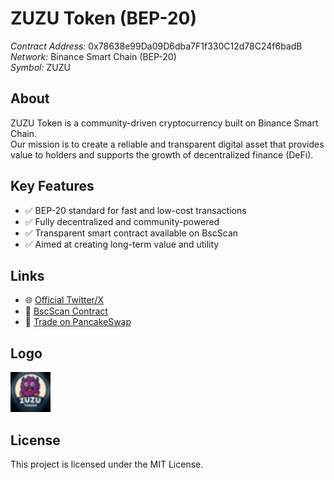 # ZUZU Token (BEP-20)

*Contract Address:* 0x78638e99Da09D6dba7F1f330C12d78C24f6badB  
*Network:* Binance Smart Chain (BEP-20)  
*Symbol:* ZUZU  

## About
ZUZU Token is a community-driven cryptocurrency built on Binance Smart Chain.  
Our mission is to create a reliable and transparent digital asset that provides value to holders and supports the growth of decentralized finance (DeFi).

## Key Features
- ✅ BEP-20 standard for fast and low-cost transactions  
- ✅ Fully decentralized and community-powered  
- ✅ Transparent smart contract available on BscScan  
- ✅ Aimed at creating long-term value and utility  

## Links
- 🌐 [Official Twitter/X](https://x.com/ZuzuUsdt)  
- 🔗 [BscScan Contract](https://bscscan.com/token/0x78638e99Da09D6dba7F1f330C12d78C24f6badB)  
- 💱 [Trade on PancakeSwap](https://pancakeswap.finance/swap?outputCurrency=0x78638E99Da09D6dba7F1f330C12Dd78C24f6badB)  

## Logo  
<img src="zuzu_logo_32x32.svg" alt="ZUZU Logo" width="64" height="64">

## License
This project is licensed under the MIT License.
